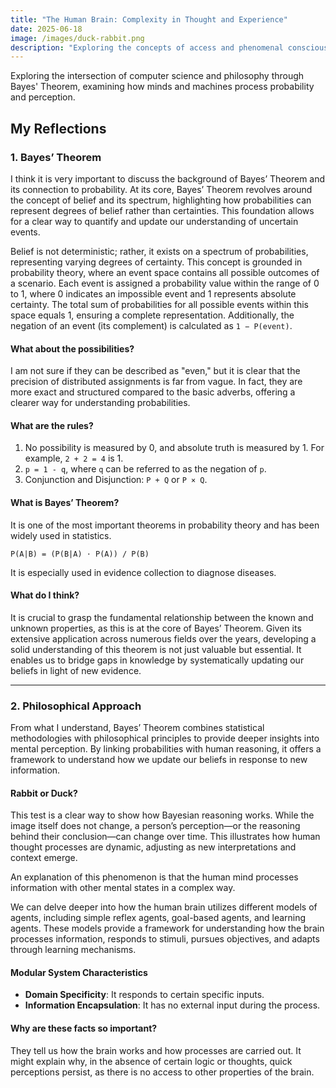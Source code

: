 ```yaml
---
title: "The Human Brain: Complexity in Thought and Experience"
date: 2025-06-18
image: /images/duck-rabbit.png
description: "Exploring the concepts of access and phenomenal consciousness, the challenges of understanding subjective experiences, and the parallels between brains and computers."
---
```



Exploring the intersection of computer science and philosophy through Bayes' Theorem, examining how minds and machines process probability and perception.

## My Reflections

### 1. Bayes’ Theorem

I think it is very important to discuss the background of Bayes’ Theorem and its connection to probability. At its core, Bayes’ Theorem revolves around the concept of belief and its spectrum, highlighting how probabilities can represent degrees of belief rather than certainties. This foundation allows for a clear way to quantify and update our understanding of uncertain events.

Belief is not deterministic; rather, it exists on a spectrum of probabilities, representing varying degrees of certainty. This concept is grounded in probability theory, where an event space contains all possible outcomes of a scenario. Each event is assigned a probability value within the range of 0 to 1, where 0 indicates an impossible event and 1 represents absolute certainty. The total sum of probabilities for all possible events within this space equals 1, ensuring a complete representation. Additionally, the negation of an event (its complement) is calculated as `1 − P(event)`.

#### What about the possibilities?

I am not sure if they can be described as "even," but it is clear that the precision of distributed assignments is far from vague. In fact, they are more exact and structured compared to the basic adverbs, offering a clearer way for understanding probabilities.

#### What are the rules?

1. No possibility is measured by 0, and absolute truth is measured by 1. For example, `2 + 2 = 4` is 1.  
2. `p = 1 - q`, where `q` can be referred to as the negation of `p`.  
3. Conjunction and Disjunction: `P + Q` or `P × Q`.

#### What is Bayes’ Theorem?

It is one of the most important theorems in probability theory and has been widely used in statistics.

`P(A|B) = (P(B|A) ⋅ P(A)) / P(B)`

It is especially used in evidence collection to diagnose diseases.

#### What do I think?

It is crucial to grasp the fundamental relationship between the known and unknown properties, as this is at the core of Bayes’ Theorem. Given its extensive application across numerous fields over the years, developing a solid understanding of this theorem is not just valuable but essential. It enables us to bridge gaps in knowledge by systematically updating our beliefs in light of new evidence.

---

### 2. Philosophical Approach

From what I understand, Bayes’ Theorem combines statistical methodologies with philosophical principles to provide deeper insights into mental perception. By linking probabilities with human reasoning, it offers a framework to understand how we update our beliefs in response to new information.

#### Rabbit or Duck?

This test is a clear way to show how Bayesian reasoning works. While the image itself does not change, a person’s perception—or the reasoning behind their conclusion—can change over time. This illustrates how human thought processes are dynamic, adjusting as new interpretations and context emerge.

An explanation of this phenomenon is that the human mind processes information with other mental states in a complex way.

We can delve deeper into how the human brain utilizes different models of agents, including simple reflex agents, goal-based agents, and learning agents. These models provide a framework for understanding how the brain processes information, responds to stimuli, pursues objectives, and adapts through learning mechanisms.

#### Modular System Characteristics

- **Domain Specificity**: It responds to certain specific inputs.  
- **Information Encapsulation**: It has no external input during the process.

#### Why are these facts so important?

They tell us how the brain works and how processes are carried out. It might explain why, in the absence of certain logic or thoughts, quick perceptions persist, as there is no access to other properties of the brain.
